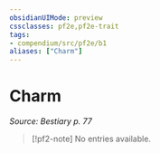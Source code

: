 ```yaml
---
obsidianUIMode: preview
cssclasses: pf2e,pf2e-trait
tags:
- compendium/src/pf2e/b1
aliases: ["Charm"]
---
```

# Charm  
*Source: Bestiary p. 77*  

> [!pf2-note]
> No entries available.